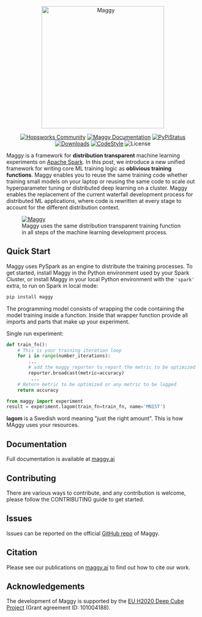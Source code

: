 <p align="center">
  <a href="https://github.com/logicalclocks/maggy">
    <img src="https://raw.githubusercontent.com/moritzmeister/maggy/mkdocs/docs/assets/images/maggy.png" width="320" alt="Maggy">
  </a>
</p>

<p align="center">
  <a href="https://community.hopsworks.ai"><img
    src="https://img.shields.io/discourse/users?label=Hopsworks%20Community&server=https%3A%2F%2Fcommunity.hopsworks.ai"
    alt="Hopsworks Community"
  /></a>
    <a href="https://maggy.ai"><img
    src="https://img.shields.io/badge/docs-MAGGY-orange"
    alt="Maggy Documentation"
  /></a>
  <a href="https://pypi.org/project/maggy/"><img
    src="https://img.shields.io/pypi/v/maggy?color=blue"
    alt="PyPiStatus"
  /></a>
  <a href="https://pepy.tech/project/maggy/month"><img
    src="https://pepy.tech/badge/maggy/month"
    alt="Downloads"
  /></a>
  <a href="https://github.com/psf/black"><img
    src="https://img.shields.io/badge/code%20style-black-000000.svg"
    alt="CodeStyle"
  /></a>
  <a><img
    src="https://img.shields.io/pypi/l/maggy?color=green"
    alt="License"
  /></a>
</p>

Maggy is a framework for **distribution transparent** machine learning experiments on [Apache Spark](https://spark.apache.org/).
In this post, we introduce a new unified framework for writing core ML training logic as **oblivious training functions**.
Maggy enables you to reuse the same training code whether training small models on your laptop or reusing the same code to scale out hyperparameter tuning or distributed deep learning on a cluster.
Maggy enables the replacement of the current waterfall development process for distributed ML applications, where code is rewritten at every stage to account for the different distribution context.

<p align="center">
  <figure>
    <a href="https://github.com/logicalclocks/maggy">
      <img src="https://raw.githubusercontent.com/moritzmeister/maggy/mkdocs/docs/assets/images/firstgraph.png" alt="Maggy">
    </a>
    <figcaption>Maggy uses the same distribution transparent training function in all steps of the machine learning development process.</figcaption>
  </figure>
</p>

## Quick Start

Maggy uses PySpark as an engine to distribute the training processes. To get started, install Maggy in the Python environment used by your Spark Cluster, or install Maggy in your local Python environment with the `'spark'` extra, to run on Spark in local mode:

```python
pip install maggy
```

The programming model consists of wrapping the code containing the model training
inside a function. Inside that wrapper function provide all imports and
parts that make up your experiment.

Single run experiment:

```python
def train_fn():
    # This is your training iteration loop
    for i in range(number_iterations):
        ...
        # add the maggy reporter to report the metric to be optimized
        reporter.broadcast(metric=accuracy)
         ...
    # Return metric to be optimized or any metric to be logged
    return accuracy

from maggy import experiment
result = experiment.lagom(train_fn=train_fn, name='MNIST')
```

**lagom** is a Swedish word meaning "just the right amount". This is how MAggy
uses your resources.


## Documentation

Full documentation is available at [maggy.ai](https://maggy.ai/)

## Contributing

There are various ways to contribute, and any contribution is welcome, please follow the
CONTRIBUTING guide to get started.

## Issues

Issues can be reported on the official [GitHub repo](https://github.com/logicalclocks/maggy/issues) of Maggy.

## Citation

Please see our publications on [maggy.ai](https://maggy.ai/publications) to find out how to cite our work.

## Acknowledgements

The development of Maggy is supported by the <a href="https://deepcube-h2020.eu/">EU H2020 Deep Cube Project</a> (Grant agreement ID: 101004188).
